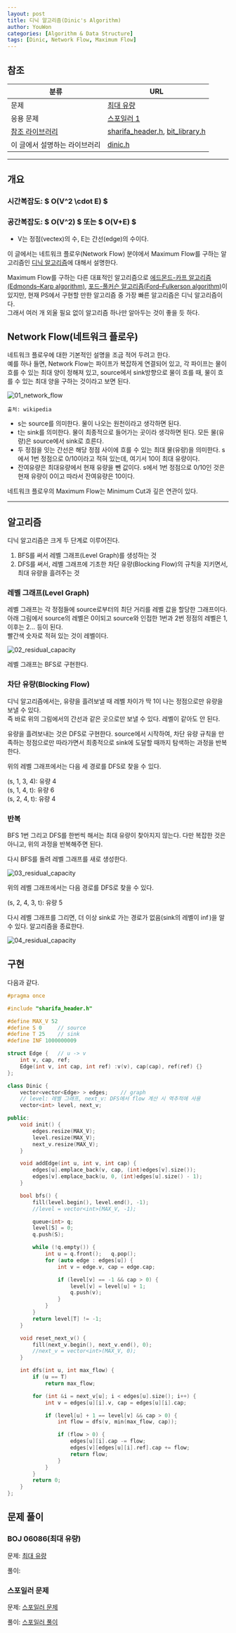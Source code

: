 ```yaml
---
layout: post
title: 디닉 알고리즘(Dinic's Algorithm)
author: YouWon
categories: [Algorithm & Data Structure]
tags: [Dinic, Network Flow, Maximum Flow]
---
```


## 참조

분류 | URL
-------- | --------
문제 | [최대 유량](https://www.acmicpc.net/problem/6086)
응용 문제 | [스포일러 1](https://www.acmicpc.net/problem/11495)
[참조 라이브러리](https://greeksharifa.github.io/algorithm%20&%20data%20structure/2018/07/07/algorithm-library/) | [sharifa_header.h](https://github.com/greeksharifa/ps_code/blob/master/library/sharifa_header.h), [bit_library.h](https://github.com/greeksharifa/ps_code/blob/master/library/bit_library.h)
이 글에서 설명하는 라이브러리 | [dinic.h](https://github.com/greeksharifa/ps_code/blob/master/library/dinic.h)


--- 

## 개요

### 시간복잡도: $ O(V^2 \cdot E) $
### 공간복잡도: $ O(V^2) $ 또는 $ O(V+E) $
- V는 정점(vectex)의 수, E는 간선(edge)의 수이다.

이 글에서는 네트워크 플로우(Network Flow) 분야에서 Maximum Flow를 구하는 알고리즘인 
[디닉 알고리즘](https://en.wikipedia.org/wiki/Dinic%27s_algorithm)에 대해서 설명한다.  

Maximum Flow를 구하는 다른 대표적인 알고리즘으로 
[에드몬드-카프 알고리즘(Edmonds–Karp algorithm)](https://en.wikipedia.org/wiki/Edmonds%E2%80%93Karp_algorithm), 
[포드-풀커슨 알고리즘(Ford–Fulkerson algorithm)](https://en.wikipedia.org/wiki/Ford%E2%80%93Fulkerson_algorithm)이 있지만,
현재 PS에서 구현할 만한 알고리즘 중 가장 빠른 알고리즘은 디닉 알고리즘이다.   
그래서 여러 개 외울 필요 없이 알고리즘 하나만 알아두는 것이 좋을 듯 하다.

## Network Flow(네트워크 플로우)

네트워크 플로우에 대한 기본적인 설명을 조금 적어 두려고 한다.   
예를 하나 들면, Network Flow는 파이프가 복잡하게 연결되어 있고, 각 파이프는 물이 흐를 수 있는 최대 양이 정해져 있고, 
source에서 sink방향으로 물이 흐를 때, 물이 흐를 수 있는 최대 양을 구하는 것이라고 보면 된다.

![01_network_flow](/public/img/Algorithm_and_Data_Structure/2018-07-11-algorithm-dinic/01_network_flow.png)

`출처: wikipedia`

- s는 source를 의미한다. 물이 나오는 원천이라고 생각하면 된다.
- t는 sink를 의미한다. 물이 최종적으로 들어가는 곳이라 생각하면 된다. 모든 물(유량)은 source에서 sink로 흐른다.
- 두 정점을 잇는 간선은 해당 정점 사이에 흐를 수 있는 최대 물(유량)을 의미한다. s에서 1번 정점으로 0/10이라고 적혀 있는데, 여기서 10이 최대 유량이다.
- 잔여유량은 최대유량에서 현재 유량을 뺀 값이다. s에서 1번 정점으로 0/10인 것은 현재 유량이 0이고 따라서 잔여유량은 10이다.

네트워크 플로우의 Maximum Flow는 Minimum Cut과 깊은 연관이 있다.  

---

## 알고리즘

디닉 알고리즘은 크게 두 단계로 이루어진다.

1. BFS를 써서 레벨 그래프(Level Graph)를 생성하는 것
2. DFS를 써서, 레벨 그래프에 기초한 차단 유량(Blocking Flow)의 규칙을 지키면서, 최대 유량을 흘려주는 것

### 레벨 그래프(Level Graph)

레벨 그래프는 각 정점들에 source로부터의 최단 거리를 레벨 값을 할당한 그래프이다.
아래 그림에서 source의 레벨은 0이되고 source와 인접한 1번과 2번 정점의 레벨은 1, 이후는 2... 등이 된다.  
빨간색 숫자로 적혀 있는 것이 레벨이다. 

![02_residual_capacity](/public/img/Algorithm_and_Data_Structure/2018-07-11-algorithm-dinic/02_residual_capacity.png)

레벨 그래프는 BFS로 구현한다.

### 차단 유량(Blocking Flow)

디닉 알고리즘에서는, 유량을 흘려보낼 때 레벨 차이가 딱 1이 나는 정점으로만 유량을 보낼 수 있다.  
즉 바로 위의 그림에서의 간선과 같은 곳으로만 보낼 수 있다. 레벨이 같아도 안 된다.

유량을 흘려보내는 것은 DFS로 구현한다. source에서 시작하여, 차단 유량 규칙을 만족하는 정점으로만 따라가면서 최종적으로 
sink에 도달할 때까지 탐색하는 과정을 반복한다.

위의 레벨 그래프에서는 다음 세 경로를 DFS로 찾을 수 있다.

(s, 1, 3, 4): 유량 4  
(s, 1, 4, t): 유량 6  
(s, 2, 4, t): 유량 4

### 반복

BFS 1번 그리고 DFS를 한번씩 해서는 최대 유량이 찾아지지 않는다. 다만 복잡한 것은 아니고, 위의 과정을 반복해주면 된다.

다시 BFS를 돌려 레벨 그래프를 새로 생성한다.

![03_residual_capacity](/public/img/Algorithm_and_Data_Structure/2018-07-11-algorithm-dinic/03_residual_capacity.png)

위의 레벨 그래프에서는 다음 경로를 DFS로 찾을 수 있다.

(s, 2, 4, 3, t): 유량 5

다시 레벨 그래프를 그리면, 더 이상 sink로 가는 경로가 없음(sink의 레벨이 $\inf$)을 알 수 있다. 알고리즘을 종료한다.

![04_residual_capacity](/public/img/Algorithm_and_Data_Structure/2018-07-11-algorithm-dinic/04_residual_capacity.png)


## 구현

다음과 같다.

```cpp
#pragma once

#include "sharifa_header.h"

#define MAX_V 52
#define S 0     // source
#define T 25    // sink
#define INF 1000000009

struct Edge {   // u -> v
    int v, cap, ref;
    Edge(int v, int cap, int ref) :v(v), cap(cap), ref(ref) {}
};

class Dinic {
    vector<vector<Edge> > edges;    // graph
    // level: 레벨 그래프, next_v: DFS에서 flow 계산 시 역추적에 사용
    vector<int> level, next_v;

public:
    void init() {
        edges.resize(MAX_V);
        level.resize(MAX_V);
        next_v.resize(MAX_V);
    }

    void addEdge(int u, int v, int cap) {
        edges[u].emplace_back(v, cap, (int)edges[v].size());
        edges[v].emplace_back(u, 0, (int)edges[u].size() - 1);
    }

    bool bfs() {
        fill(level.begin(), level.end(), -1);
        //level = vector<int>(MAX_V, -1);

        queue<int> q;
        level[S] = 0;
        q.push(S);

        while (!q.empty()) {
            int u = q.front();   q.pop();
            for (auto edge : edges[u]) {
                int v = edge.v, cap = edge.cap;

                if (level[v] == -1 && cap > 0) {
                    level[v] = level[u] + 1;
                    q.push(v);
                }
            }
        }
        return level[T] != -1;
    }

    void reset_next_v() {
        fill(next_v.begin(), next_v.end(), 0);
        //next_v = vector<int>(MAX_V, 0);
    }

    int dfs(int u, int max_flow) {
        if (u == T)
            return max_flow;

        for (int &i = next_v[u]; i < edges[u].size(); i++) {
            int v = edges[u][i].v, cap = edges[u][i].cap;

            if (level[u] + 1 == level[v] && cap > 0) {
                int flow = dfs(v, min(max_flow, cap));

                if (flow > 0) {
                    edges[u][i].cap -= flow;
                    edges[v][edges[u][i].ref].cap += flow;
                    return flow;
                }
            }
        }
        return 0;
    }
};
```

## 문제 풀이

### BOJ 06086(최대 유량)

문제: [최대 유량](https://www.acmicpc.net/problem/6086)

풀이: []()


### 스포일러 문제

문제: [스포일러 문제](https://www.acmicpc.net/problem/11495)

풀이: [스포일러 풀이]()


